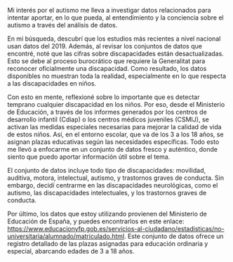 Mi interés por el autismo me lleva a investigar datos relacionados para intentar aportar, en lo que pueda, al entendimiento y la conciencia sobre el autismo a través del análisis de datos.

En mi búsqueda, descubrí que los estudios más recientes a nivel nacional usan datos del 2019. Además, al revisar los conjuntos de datos que encontré, noté que las cifras sobre discapacidades están desactualizadas. Esto se debe al proceso burocrático que requiere la Generalitat para reconocer oficialmente una discapacidad. Como resultado, los datos disponibles no muestran toda la realidad, especialmente en lo que respecta a las discapacidades en niños.

Con esto en mente, reflexioné sobre lo importante que es detectar temprano cualquier discapacidad en los niños. Por eso, desde el Ministerio de Educación, a través de los informes generados por los centros de desarrollo infantil (Cdiap) o los centros médicos juveniles (CSMIJ), se activan las medidas especiales necesarias para mejorar la calidad de vida de estos niños. Así, en el entorno escolar, que va de los 3 a los 18 años, se asignan plazas educativas según las necesidades específicas. Todo esto me llevó a enfocarme en un conjunto de datos fresco y auténtico, donde siento que puedo aportar información útil sobre el tema.

El conjunto de datos incluye todo tipo de discapacidades: movilidad, auditiva, motora, intelectual, autismo, y trastornos graves de conducta. Sin embargo, decidí centrarme en las discapacidades neurológicas, como el autismo, las discapacidades intelectuales, y los trastornos graves de conducta.

Por último, los datos que estoy utilizando provienen del Ministerio de Educación de España, y puedes encontrarlos en este enlace: https://www.educacionyfp.gob.es/servicios-al-ciudadano/estadisticas/no-universitaria/alumnado/matriculado.html. Este conjunto de datos ofrece un registro detallado de las plazas asignadas para educación ordinaria y especial, abarcando edades de 3 a 18 años.

